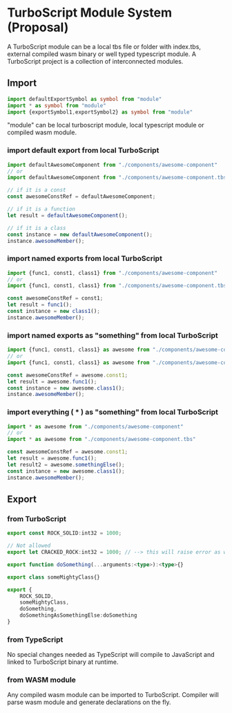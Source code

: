 # TurboScript Module System (Proposal)
A TurboScript module can be a local tbs file or folder with index.tbs, external compiled wasm binary or well typed typescript module.
A TurboScript project is a collection of interconnected modules.
## Import
```typescript
import defaultExportSymbol as symbol from "module"
import * as symbol from "module"
import {exportSymbol1,exportSymbol2} as symbol from "module"
```
"module" can be local turboscript module, local typescript module or compiled wasm module.

### import default export from local TurboScript
```typescript
import defaultAwesomeComponent from "./components/awesome-component"
// or
import defaultAwesomeComponent from "./components/awesome-component.tbs"

// if it is a const
const awesomeConstRef = defaultAwesomeComponent;

// if it is a function 
let result = defaultAwesomeComponent();

// if it is a class
const instance = new defaultAwesomeComponent();
instance.awesomeMember();
```

### import named exports from local TurboScript
```typescript
import {func1, const1, class1} from "./components/awesome-component"
// or
import {func1, const1, class1} from "./components/awesome-component.tbs"

const awesomeConstRef = const1;
let result = func1();
const instance = new class1();
instance.awesomeMember();
```

### import named exports as "something" from local TurboScript
```typescript
import {func1, const1, class1} as awesome from "./components/awesome-component"
// or
import {func1, const1, class1} as awesome from "./components/awesome-component.tbs"

const awesomeConstRef = awesome.const1;
let result = awesome.func1();
const instance = new awesome.class1();
instance.awesomeMember();
```

### import everything ( * ) as "something" from local TurboScript
```typescript
import * as awesome from "./components/awesome-component"
// or
import * as awesome from "./components/awesome-component.tbs"

const awesomeConstRef = awesome.const1;
let result = awesome.func1();
let result2 = awesome.somethingElse();
const instance = new awesome.class1();
instance.awesomeMember();
```

## Export 
### from TurboScript
```typescript
export const ROCK_SOLID:int32 = 1000;

// Not allowed
export let CRACKED_ROCK:int32 = 1000; // --> this will raise error as wasm cannot export mutable globals

export function doSomething(...arguments:<type>):<type>{}

export class someMightyClass{}

export {
    ROCK_SOLID,
    someMightyClass,
    doSomething,
    doSomethingAsSomethingElse:doSomething
}
```

### from TypeScript
No special changes needed as TypeScript will compile to JavaScript and linked to TurboScript binary at runtime.

### from WASM module
Any compiled wasm module can be imported to TurboScript. Compiler will parse wasm module and generate declarations on the fly.


